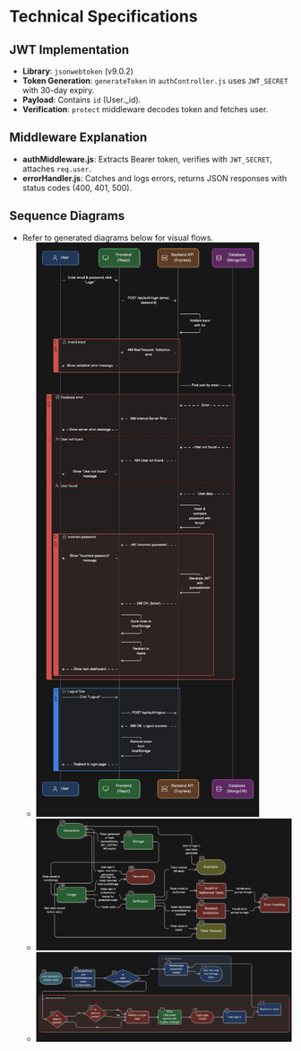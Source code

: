 # Technical Specifications

## JWT Implementation

- **Library**: `jsonwebtoken` (v9.0.2)
- **Token Generation**: `generateToken` in `authController.js` uses `JWT_SECRET` with 30-day expiry.
- **Payload**: Contains `id` (User._id).
- **Verification**: `protect` middleware decodes token and fetches user.

## Middleware Explanation

- **authMiddleware.js**: Extracts Bearer token, verifies with `JWT_SECRET`, attaches `req.user`.
- **errorHandler.js**: Catches and logs errors, returns JSON responses with status codes (400, 401, 500).

## Sequence Diagrams

- Refer to generated diagrams below for visual flows.
  - ![Login/Logout Sequence Diagram](../../Designs/Login_Logout_Sequence_Diagram.png)
  - ![JWT Token Lifecycle Diagram](../../Designs/JWT_Token_Lifecycle_Diagram.png)
  - ![Route Protection Flowchart](../../Designs/Route_Protection_Flowchart.png)